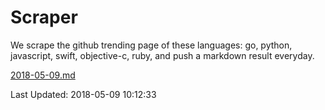 # Scraper

We scrape the github trending page of these languages: go, python, javascript, swift, objective-c, ruby, and push a markdown result everyday.

[2018-05-09.md](https://github.com/henson/Scraper/blob/master/2018-05-09.md)

Last Updated: 2018-05-09 10:12:33